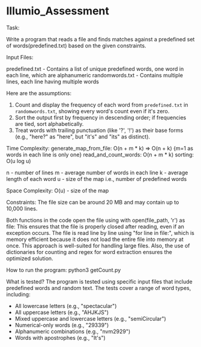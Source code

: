 # Illumio_Assessment
Task: 

Write a program that reads a file and finds matches against a predefined set of words(predefined.txt) based on the given constraints.  


Input Files:

predefined.txt	- Contains a list of unique predefined words, one word in each line, which are alphanumeric
randomwords.txt	-  Contains multiple lines, each line having multiple words


Here are the assumptions:

1. Count and display the frequency of each word from `predefined.txt` in `randomwords.txt`, showing every word's count even if it's zero.
2. Sort the output first by frequency in descending order; if frequencies are tied, sort alphabetically.
3. Treat words with trailing punctuation (like '?', '!') as their base forms (e.g., "here?" as "here", but "it's" and "its" as distinct).


Time Complexity:
generate_map_from_file: O(n + m * k) => O(n + k) {m=1 as words in each line is only one}
read_and_count_words: O(n + m * k)
sorting: O(u log u)

n - number of lines
m - average number of words in each line
k -  average length of each word
u - size of the map i.e., number of predefined words 

Space Complexity: O(u) - size of the map

Constraints: The file size can be around 20 MB and may contain up to 10,000 lines.

Both functions in the code open the file using with open(file_path, 'r') as file: This ensures that the file is properly closed after reading, even if an exception occurs. The file is read line by line using "for line in file:", which is memory efficient because it does not load the entire file into memory at once. This approach is well-suited for handling large files.
Also, the use of dictionaries for counting and regex for word extraction ensures the optimized solution.

How to run the program: python3 getCount.py

What is tested?
The program is tested using specific input files that include predefined words and random text. The tests cover a range of word types, including:

- All lowercase letters (e.g., "spectacular")
- All uppercase letters (e.g., "AHJKJS")
- Mixed uppercase and lowercase letters (e.g., "semiCircular")
- Numerical-only words (e.g., "29339")
- Alphanumeric combinations (e.g., "nvm2929")
- Words with apostrophes (e.g., "It's")




